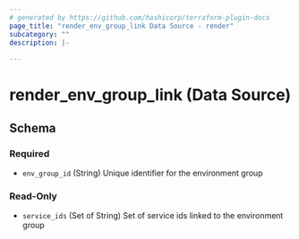 ```yaml
---
# generated by https://github.com/hashicorp/terraform-plugin-docs
page_title: "render_env_group_link Data Source - render"
subcategory: ""
description: |-
  
---
```


# render_env_group_link (Data Source)





<!-- schema generated by tfplugindocs -->
## Schema

### Required

- `env_group_id` (String) Unique identifier for the environment group

### Read-Only

- `service_ids` (Set of String) Set of service ids linked to the environment group
